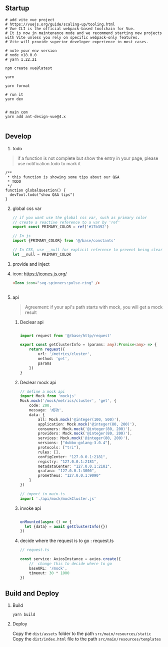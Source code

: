 ## Startup

```shell
# add vite vue project
# https://vuejs.org/guide/scaling-up/tooling.html
# Vue CLI is the official webpack-based toolchain for Vue. 
# It is now in maintenance mode and we recommend starting new projects with Vite unless you rely on specific webpack-only features. 
# Vite will provide superior developer experience in most cases.

# note your env version
# node v18.0.0
# yarn 1.22.21

npm create vue@latest

yarn

yarn format

# run it
yarn dev


# main com
yarn add ant-design-vue@4.x


```

## Develop

1. todo
> if a function is not complete but show the entry in your page, 
> please use notification.todo to mark it
```shell
/**
 * this function is showing some tips about our Q&A
 * TODO
 */
function globalQuestion() {
  devTool.todo("show Q&A tips")
}
```
2. global css var 
   ```js
   // if you want use the global css var, such as primary color
   // create a reactive reference to a var by 'ref'
   export const PRIMARY_COLOR = ref('#17b392')
   
   // In js
   import {PRIMARY_COLOR} from '@/base/constants'
   
   // In CSS, use __null for explicit reference to prevent being cleared by code formatting.
   let __null = PRIMARY_COLOR
   
   ```

3. provide and inject

  

4. icon: https://icones.js.org/

   ```html
   <Icon icon="svg-spinners:pulse-ring" />
     
   ```

5. api

   > Agreement: if your api's path starts with mock, you will get a mock result

   1. Declear api

      ```ts
      
      import request from '@/base/http/request'
      
      export const getClusterInfo = (params: any):Promise<any> => {
          return request({
              url: '/metrics/cluster',
              method: 'get',
              params
          })
      }
      
      ```

      

   2. Declear mock api

      ```ts
      // define a mock api
      import Mock from 'mockjs'
      Mock.mock('/mock/metrics/cluster', 'get', {
          code: 200,
          message: '成功',
          data: {
              all: Mock.mock('@integer(100, 500)'),
              application: Mock.mock('@integer(80, 200)'),
              consumers: Mock.mock('@integer(80, 200)'),
              providers: Mock.mock('@integer(80, 200)'),
              services: Mock.mock('@integer(80, 200)'),
              versions: ["dubbo-golang-3.0.4"],
              protocols: ["tri"],
              rules: [],
              configCenter: "127.0.0.1:2181",
              registry: "127.0.0.1:2181",
              metadataCenter: "127.0.0.1:2181",
              grafana: "127.0.0.1:3000",
              prometheus: "127.0.0.1:9090"
          }
      })
      
      // import in main.ts
      import './api/mock/mockCluster.js'
      
      ```

   3. invoke api

      ```ts
      
      onMounted(async () => {
        let {data} = await getClusterInfo({})
      })
      ```

   4. decide where the request is to go : request.ts

      ```ts
      // request.ts
      
      const service: AxiosInstance = axios.create({
          //  change this to decide where to go
          baseURL: '/mock',
          timeout: 30 * 1000
      })
      ```


## Build and Deploy

1. Build

   ```shell
   yarn build

   ```
   

2. Deploy

   Copy the `dist/assets` folder to the path `src/main/resources/static`
   Copy the `dist/index.html` file to the path `src/main/resources/templates`


